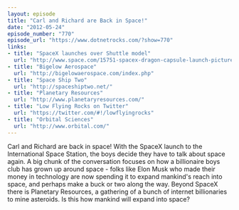 ```yaml
---
layout: episode
title: "Carl and Richard are Back in Space!"
date: "2012-05-24"
episode_number: "770"
episode_url: "https://www.dotnetrocks.com/?show=770"
links:
- title: "SpaceX launches over Shuttle model"
  url: "http://www.space.com/15751-spacex-dragon-capsule-launch-pictures.html"
- title: "Bigelow Aerospace"
  url: "http://bigelowaerospace.com/index.php"
- title: "Space Ship Two"
  url: "http://spaceshiptwo.net/"
- title: "Planetary Resources"
  url: "http://www.planetaryresources.com/"
- title: "Low Flying Rocks on Twitter"
  url: "https://twitter.com/#!/lowflyingrocks"
- title: "Orbital Sciences"
  url: "http://www.orbital.com/"
---
```


Carl and Richard are back in space! With the SpaceX launch to the International Space Station, the boys decide they have to talk about space again. A big chunk of the conversation focuses on how a billionaire boys club has grown up around space - folks like Elon Musk who made their money in technology are now spending it to expand mankind's reach into space, and perhaps make a buck or two along the way. Beyond SpaceX there is Planetary Resources, a gathering of a bunch of internet billionaries to mine asteroids. Is this how mankind will expand into space?

